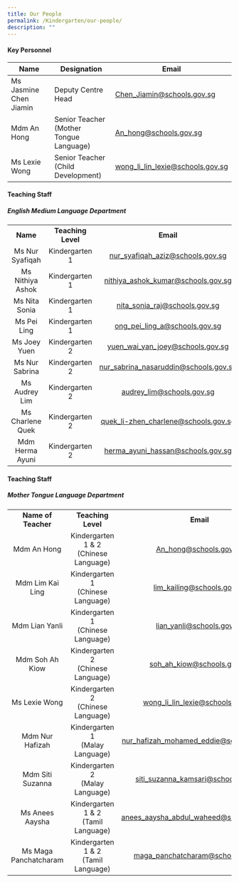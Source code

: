 ```yaml
---
title: Our People
permalink: /Kindergarten/our-people/
description: ""
---
```

#### Key Personnel


| **Name** | **Designation** | **Email** |
| -------- | -------- | -------- |
| Ms Jasmine Chen Jiamin      | Deputy Centre Head<br>    | [Chen_Jiamin@schools.gov.sg](mailto:Chen_Jiamin@schools.gov.sg)     |
| Mdm An Hong       | Senior Teacher <br> (Mother Tongue Language)    | [An_hong@schools.gov.sg  ](mailto:An_hong@schools.gov.sg)   |
| Ms Lexie Wong      |  Senior Teacher <br> (Child Development)    | [wong_li_lin_lexie@schools.gov.sg  ](mailto:wong_li_lin_lexie@schools.gov.sg)  |

#### Teaching Staff
##### English Medium Language Department 

|   |   |    |
|:---:|:---:|:---:|
| **Name** | **Teaching Level** | **Email** | 
|  Ms Nur Syafiqah | Kindergarten 1 <br> |[nur_syafiqah_aziz@schools.gov.sg  ](mailto:nur_syafiqah_aziz@schools.gov.sg)  |
|  Ms Nithiya Ashok |  Kindergarten 1<br> |[nithiya_ashok_kumar@schools.gov.sg ](mailto:nithiya_ashok_kumar@schools.gov.sg )
|  Ms Nita Sonia |  Kindergarten 1<br> |[nita_sonia_raj@schools.gov.sg  ](mailto:nita_sonia_raj@schools.gov.sg) |
|  Ms Pei Ling  |  Kindergarten 1<br> |[ong_pei_ling_a@schools.gov.sg  ](mailto:ong_pei_ling_a@schools.gov.sg) |
|  Ms Joey Yuen |  Kindergarten 2<br> |[yuen_wai_yan_joey@schools.gov.sg  ](mailto:yuen_wai_yan_joey@schools.gov.sg) |
|  Ms Nur Sabrina |  Kindergarten 2<br> |nur_sabrina_nasaruddin@schools.gov.sg |
|  Ms Audrey Lim |   Kindergarten 2<br> |audrey_lim@schools.gov.sg |
|  Ms Charlene Quek |   Kindergarten 2<br> |quek_li-zhen_charlene@schools.gov.sg |
|  Mdm Herma Ayuni |   Kindergarten 2<br> |herma_ayuni_hassan@schools.gov.sg |




#### Teaching Staff
##### Mother Tongue Language Department  

||| |
|:---:|:---:|:---:|
| **Name of Teacher** | **Teaching Level** |**Email** |
| Mdm An Hong | Kindergarten 1 &amp; 2 <br> (Chinese Language)<br> |An_hong@schools.gov.sg |
| Mdm Lim Kai Ling | Kindergarten 1 <br>(Chinese Language)<br> |lim_kailing@schools.gov.sg |
| Mdm Lian Yanli | Kindergarten 1 <br>(Chinese Language)<br> |lian_yanli@schools.gov.sg |
| Mdm Soh Ah Kiow | Kindergarten 2 <br>(Chinese Language)<br> |soh_ah_kiow@schools.gov.sg |
| Ms Lexie Wong  |  Kindergarten 2<br> (Chinese Language)<br> |wong_li_lin_lexie@schools.gov.sg |
| Mdm Nur Hafizah | Kindergarten 1<br> (Malay Language)<br> |nur_hafizah_mohamed_eddie@schools.gov.sg |
| Mdm Siti Suzanna |  Kindergarten 2<br> (Malay Language)<br> |siti_suzanna_kamsari@schools.gov.sg |
|  Ms Anees Aaysha | Kindergarten 1 &amp; 2<br> (Tamil Language) |anees_aaysha_abdul_waheed@schools.gov.sg |
| Ms Maga Panchatcharam | Kindergarten 1 &amp; 2<br> (Tamil Language) |maga_panchatcharam@schools.gov.sg |